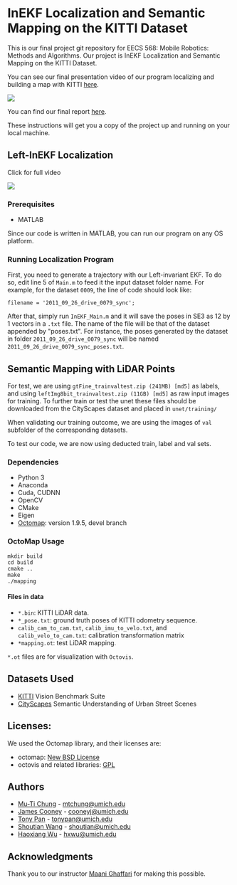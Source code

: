 # InEKF Localization and Semantic Mapping on the KITTI Dataset

This is our final project git repository for EECS 568: Mobile Robotics: Methods and Algorithms. Our project is InEKF Localization and Semantic Mapping on the KITTI Dataset.

You can see our final presentation video of our program localizing and building a map with KITTI [here](https://www.youtube.com/watch?v=A9tSE8NMWzA).

[![](http://img.youtube.com/vi/A9tSE8NMWzA/0.jpg)](https://www.youtube.com/watch?v=A9tSE8NMWzA "Mobile Robotics Final Presentation")

You can find our final report [here](https://github.com/tonypan2000/EECS568_final/blob/master/EECS_568_Final_Report.pdf).

These instructions will get you a copy of the project up and running on your local machine.

## Left-InEKF Localization
Click for full video

[![](http://img.youtube.com/vi/7E5PInxk9EU/0.jpg)](http://www.youtube.com/watch?v=7E5PInxk9EU "Left-InEKF Localization Trajectory on KITTI") 

### Prerequisites

* MATLAB

Since our code is written in MATLAB, you can run our program on any OS platform.

### Running Localization Program

First, you need to generate a trajectory with our Left-invariant EKF. To do so, edit line 5 of `Main.m` to feed it the input dataset folder name. For example, for the dataset `0009`, the line of code should look like:

```
filename = '2011_09_26_drive_0079_sync';
```

After that, simply run `InEKF_Main.m` and it will save the poses in SE3 as 12 by 1 vectors in a `.txt` file. The name of the file will be that of the dataset appended by "poses.txt". For instance, the poses generated by the dataset in folder `2011_09_26_drive_0079_sync` will be named `2011_09_26_drive_0079_sync_poses.txt`.

## Semantic Mapping with LiDAR Points

For test, we are using `gtFine_trainvaltest.zip (241MB) [md5]` as labels, and using `leftImg8bit_trainvaltest.zip (11GB) [md5]` as raw input images for training. To further train or test the unet these files should be downloaded from the CityScapes dataset and placed in `unet/training/`

When validating our training outcome, we are using the images of `val` subfolder of the corresponding datasets.

To test our code, we are now using deducted train, label and val sets.

### Dependencies

* Python 3
* Anaconda
* Cuda, CUDNN
* OpenCV
* CMake
* Eigen
* [Octomap](https://github.com/OctoMap/octomap): version 1.9.5, devel branch

### OctoMap Usage

```
mkdir build
cd build
cmake ..
make
./mapping
```

#### Files in data

* `*.bin`: KITTI LiDAR data.
* `*_pose.txt`: ground truth poses of KITTI odometry sequence.
* `calib_cam_to_cam.txt`, `calib_imu_to_velo.txt`, and `calib_velo_to_cam.txt`: calibration transformation matrix
* `*mapping.ot`: test LiDAR mapping.

`*.ot` files are for visualization with `Octovis`.


## Datasets Used

* [KITTI](http://www.cvlibs.net/datasets/kitti/) Vision Benchmark Suite
* [CityScapes](https://www.cityscapes-dataset.com/downloads/) Semantic Understanding of Urban Street Scenes

## Licenses: 
We used the Octomap library, and their licenses are:
  * octomap: [New BSD License](Octomap/LICENSE_OctoMap.txt)
  * octovis and related libraries: [GPL](Octomap/LICENSE_Octovis.txt)

## Authors

* [Mu-Ti Chung](https://github.com/mutichung) - <mtchung@umich.edu>
* [James Cooney](https://github.com/jpc4kp) - <cooneyj@umich.edu>
* [Tony Pan](https://github.com/tonypan2000) - <tonypan@umich.edu>
* [Shoutian Wang](https://github.com/BoomSky0416) - <shoutian@umich.edu>
* [Haoxiang Wu](https://github.com/whx1022) - <hxwu@umich.edu>

## Acknowledgments

Thank you to our instructor [Maani Ghaffari](https://www.maanighaffari.com/) for making this possible.
